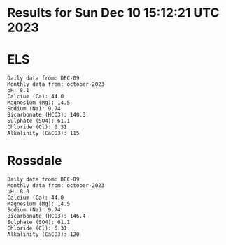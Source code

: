 # Results for Sun Dec 10 15:12:21 UTC 2023
# ELS
```
Daily data from: DEC-09
Monthly data from: october-2023
pH: 8.1
Calcium (Ca): 44.0
Magnesium (Mg): 14.5
Sodium (Na): 9.74
Bicarbonate (HCO3): 140.3
Sulphate (SO4): 61.1
Chloride (Cl): 6.31
Alkalinity (CaCO3): 115
```
# Rossdale
```
Daily data from: DEC-09
Monthly data from: october-2023
pH: 8.0
Calcium (Ca): 44.0
Magnesium (Mg): 14.5
Sodium (Na): 9.74
Bicarbonate (HCO3): 146.4
Sulphate (SO4): 61.1
Chloride (Cl): 6.31
Alkalinity (CaCO3): 120
```
